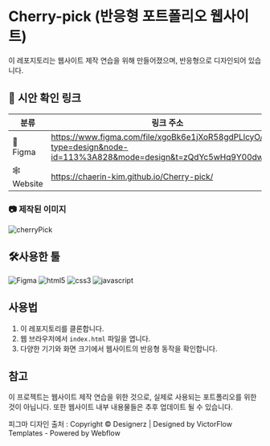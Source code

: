 # Cherry-pick (반응형 포트폴리오 웹사이트)

이 레포지토리는 웹사이트 제작 연습을 위해 만들어졌으며, 반응형으로 디자인되어 있습니다.

## 🔗 시안 확인 링크

| 분류 | 링크 주소 |
|----------|----------|
|🎨 Figma |https://www.figma.com/file/xgoBk6e1jXoR58gdPLlcyO/HRD?type=design&node-id=113%3A828&mode=design&t=zQdYc5wHq9Y00dw6-1|
|🕸️ Website |https://chaerin-kim.github.io/Cherry-pick/|


### 📷 제작된 이미지
![cherryPick](https://github.com/chaerin-kim/Cherry-pick/assets/82197400/c9f1da42-0a27-49da-8350-fa33bb8bed64)




## 🛠️사용한 툴
![Figma](https://img.shields.io/badge/figma-F24E1E.svg?&style=for-the-badge&logo=figma&logoColor=white)
![html5](https://img.shields.io/badge/html5-E34F26.svg?&style=for-the-badge&logo=html5&logoColor=white)
![css3](https://img.shields.io/badge/css3-1572B6.svg?&style=for-the-badge&logo=css3&logoColor=white)
![javascript](https://img.shields.io/badge/javascript-F7DF1E.svg?&style=for-the-badge&logo=javascript&logoColor=white)

## 사용법

1. 이 레포지토리를 클론합니다.
2. 웹 브라우저에서 `index.html` 파일을 엽니다.
3. 다양한 기기와 화면 크기에서 웹사이트의 반응형 동작을 확인합니다.

## 참고

이 프로젝트는 웹사이트 제작 연습을 위한 것으로, 실제로 사용되는 포트폴리오를 위한 것이 아닙니다.
또한 웹사이트 내부 내용물들은 추후 업데이트 될 수 있습니다.

피그마 디자인 출처 : Copyright © Designerz | Designed by VictorFlow Templates - Powered by Webflow


